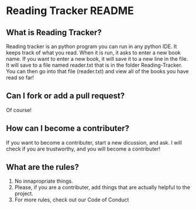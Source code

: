 # Reading Tracker README
## What is Reading Tracker?
Reading tracker is an python program you can run in any python IDE. It keeps track of what you read. When it is run, it asks to enter a new book name. If you want to enter a new book, it will save it to a new line in the file. It will save to a file named reader.txt that is in the folder Reading-Tracker. You can then go into that file (reader.txt) and view all of the books you have read so far!   
## Can I fork or add a pull request?
Of course!
## How can I become a contributer?
If you want to become a contributer, start a new dicussion, and ask. I will check if you are trustworthy, and you will become a contributer!
## What are the rules?
1. No innapropriate things.
2. Please, if you are a contributer, add things that are actually helpful to the project.
3. For more rules, check out our Code of Conduct
